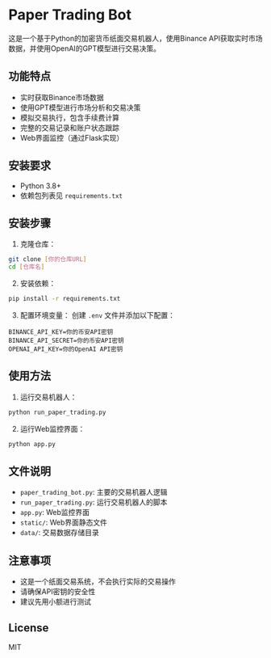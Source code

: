 # Paper Trading Bot

这是一个基于Python的加密货币纸面交易机器人，使用Binance API获取实时市场数据，并使用OpenAI的GPT模型进行交易决策。

## 功能特点

- 实时获取Binance市场数据
- 使用GPT模型进行市场分析和交易决策
- 模拟交易执行，包含手续费计算
- 完整的交易记录和账户状态跟踪
- Web界面监控（通过Flask实现）

## 安装要求

- Python 3.8+
- 依赖包列表见 `requirements.txt`

## 安装步骤

1. 克隆仓库：
```bash
git clone [你的仓库URL]
cd [仓库名]
```

2. 安装依赖：
```bash
pip install -r requirements.txt
```

3. 配置环境变量：
创建 `.env` 文件并添加以下配置：
```
BINANCE_API_KEY=你的币安API密钥
BINANCE_API_SECRET=你的币安API密钥
OPENAI_API_KEY=你的OpenAI API密钥
```

## 使用方法

1. 运行交易机器人：
```bash
python run_paper_trading.py
```

2. 运行Web监控界面：
```bash
python app.py
```

## 文件说明

- `paper_trading_bot.py`: 主要的交易机器人逻辑
- `run_paper_trading.py`: 运行交易机器人的脚本
- `app.py`: Web监控界面
- `static/`: Web界面静态文件
- `data/`: 交易数据存储目录

## 注意事项

- 这是一个纸面交易系统，不会执行实际的交易操作
- 请确保API密钥的安全性
- 建议先用小额进行测试

## License

MIT 